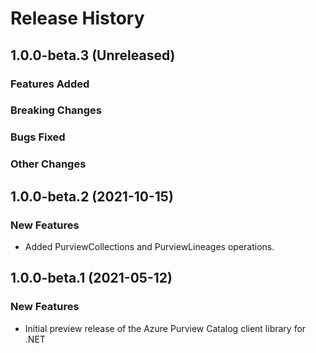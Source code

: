 # Release History

## 1.0.0-beta.3 (Unreleased)

### Features Added

### Breaking Changes

### Bugs Fixed

### Other Changes

## 1.0.0-beta.2 (2021-10-15)

### New Features

- Added PurviewCollections and PurviewLineages operations.

## 1.0.0-beta.1 (2021-05-12)

### New Features

- Initial preview release of the Azure Purview Catalog client library for .NET

